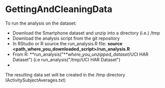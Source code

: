 # GettingAndCleaningData

To run the analysis on the dataset:
* Download the Smartphone dataset and unzip into a directory (i.e.) /tmp
* Download the analysis script from the git repository
* In RStudio or R source the run_analysis.R file: **source \<path\_where_you\_downloaded\_script>/run_analysis.R**
* From R: **run_analysis("***where_you_unzipped_dataset*/UCI HAR Dataset") (i.e run_analysis("/tmp/UCI HAR Dataset")
* 

The resulting data set will be created in the /tmp directory (ActivitySubjectAverages.txt)


